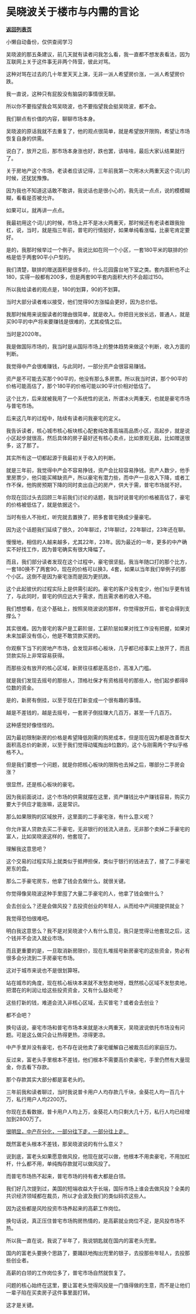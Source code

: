 # 吴晓波关于楼市与内需的言论

[**返回列表页**](/gzh/记忆承载)

小懒自动备份，仅供查阅学习

吴晓波的那五条建议，前几天就有读者问我怎么看，我一直都不想发表看法，因为互联网上关于这件事无非两个阵营，彼此对骂。

这种对骂在过去的几十年里天天上演，无非一派人希望房价涨，一派人希望房价跌。  

我一直说，这种只有屁股没有脑袋的事情很无聊。  

所以你不要指望我会骂吴晓波，也不要指望我会挺吴晓波，都不会。  

我们聊点有价值的内容，聊聊市场本身。

吴晓波的原话我就不去重复了，他的观点很简单，就是希望放开限购，希望让市场恢复自身的供需。  

说白了，放开之后，那市场本身涨也好，跌也罢，该啥啥，最后大家认结果就行了。  

关于房地产这个市场，老读者应该记得，三年前我第一次用冰火两重天这个词儿的时候，还犹犹豫豫。  

因为我也不知道这话敢不敢讲，我说话也是很小心的，我先说一点点，说的模模糊糊，看看是否被允许。  

如果可以，就再讲一点点。

我最初用这个词儿的时候，市场上并不是冰火两重天，那时候还有老读者跟我抬杠，说，当时，就是指三年前，普宅的行情挺好，如果单纯看涨幅，比豪宅肯定要好。  

是的，我那时候举过一个例子。我说比如在同一个小区，一套180平米的联排的价格是低于两套90平小户型的。  

我们清楚，联排的赠送面积是很多的，什么花园露台地下室之类。套内面积也不止180，实得一般都有200多，但是两套90平套内面积大约不会超过150。

所以我给读者的观点是，180的划算，90的不划算。

当时大部分读者难以接受，他们觉得90方涨幅会更好，因为总价低。  

我那时候用来说服读者的理由很简单，就是收入。你把目光放长远，普通人，就是买90平的中产将来要赚钱是很难的，尤其疫情之后。  

当时是2020年。

我是做国际市场的，我当时是从国际市场上的整体趋势来做这个判断，收入方面的判断。  

我觉得中产会很难赚钱，与此同时，一部分资产会很容易赚钱。  

资产是不可能去买那个90平的，他没有那么多房票。所以我当时讲，那个90平的价格可能高估了，那个180平的价格可能以90平计价相对低估了。  

这个比方，后来就被我用了一个系统性的说法，所谓冰火两重天，也就是豪宅市场与普宅市场。  

后来这几年的过程中，陆续有读者问我豪宅的定义。  

我告诉读者，核心城市核心板块核心配套纯改善高端高品质小区，高起步，就是说小区起步就很高，然后具体的房子最好还有核心卖点，比如景观无敌，比如赠送很多，这了那了。

其实所有这一切都起源于我最初关于收入的判断。  

就是三年前，我觉得中产会不容易挣钱，资产会比较容易挣钱。资产人数少，他手里房票少，他只能买稀缺资产，所以豪宅有潜力些，而中产一旦收入下降，或者工作不保，他购房预期下降的同时卖出自己的房产，供大于需，普宅市场就不好。  

你现在回过头去回顾三年前我们讨论的话题，我当时说普宅的价格被高估了，豪宅的价格被低估了，就是依据这个。  

当时有些人不抬杠，听完就去置换了，把多套普宅换成少量豪宅。  

因为这个话题我们延续了很久，20年聊过，21年聊过，22年聊过，23年还在聊。  

慢慢地，相信的人越来越多，尤其22年，23年。因为最近的一年，更多的中产确实不好找工作，因为普宅确实有很大降幅了。  

而且，我们部分读者发现在这个过程中，豪宅很坚挺。我当年随口打的那个比方，一套180换不了两套90，现在的价格可以换3，4套，如果以当年我们举例子的那个小区。这倒不是因为豪宅涨而是因为更抗跌。

这个此起彼伏的过程实际上是供需引起的。豪宅的客户没有变少，他们似乎更有钱了，与此同时，普宅的供应远大于需求，而且需求者的收入不稳。  

我们想想看，在这个基础上，按照吴晓波说的那样，你觉得放开后，普宅会得到支撑么？  

其实很难。因为普宅的客户是工薪阶层，工薪阶层如果对找工作没有把握，如果对未来加薪没有信心，他是不敢贷款买房的。

你观察下当下的房地产市场，会发现非核心板块，几乎都已经事实上放开了，而且贷款实际上非常容易获得。  

而那些没有放开的核心区域，新房往往都是高总价，高准入门槛。  

就是我们发现去摇号的那些人，顶格社保才有资格摇号的那些人，他们起步都得8位数的资金。  

是的，新房有倒挂，以至于现在打新变成一个很有趣的事情。  

越是不差钱的，越是去摇号，一套房子倒挂赚大几百万，甚至一千几百万。

这种感觉好像怪怪的。  

因为最初限制新房的价格是希望降低刚需的购房成本，但是现在因为都是改善型大面积高总价的新房，以至于我们觉得动辄掏出8位数的，这个与刚需两个字似乎格格不入。  

但是我们要想一个问题，就是你把核心板块的限购也去掉之后，哪部分二手房会涨？

很显然，还是核心板块的豪宅。

因为我前面说过，这个市场的供需就摆在这里，资产赚钱比中产赚钱容易，购买力要大于供应才能涨嘛，这是常识。

那么如果限购的区域放开，这里面的二手豪宅涨，有什么意义呢？

你允许富人贷款去买二手豪宅，无非银行的钱流入进去，无非那个卖掉二手豪宅的富人，比如吴晓波这样的，他套现了。  

理解我这意思吧？

这个交易的过程实际上就类似于抵押担保，类似于银行的钱进去了，接了二手豪宅房东的盘。  

那么二手豪宅房东，他拿了钱会去做什么，就很关键。

你觉得像吴晓波这种手里囤了大量二手豪宅的人，他拿了钱会做什么？  

会去创业么？还是会做风投？去投资创业的年轻人，从而给中产间接提供就业？  

我觉得恐怕很难吧。

明白我这意思么？我不是对吴晓波个人有什么意见，我只是觉得让他套现之后，这个钱并不会流入就业市场。  

而且更重要的是，一旦取消新房限价，现在扎堆摇号新房豪宅的这些资金，势必有很多会分流到二手房豪宅市场。  

这对于城市来说也不是很划算呀。  

站在城市的角度，现在核心板块本来就不发愁卖地呀，既然核心区域不发愁卖地，把潜在的利润让给这些投资资金，又有什么益处呢？  

这些打新的钱，难道会流入非核心区域，去买普宅？或者会去创业？

都不会吧？

换句话说，豪宅市场和普宅市场本来就是冰火两重天，吴晓波说依托市场没有问题。可是这么做只会让热得更热，凉得更凉。

中产手里并没有豪宅，也不存在说他卖了豪宅缓解自己被裁员后的家庭压力。  

反过来，富老头手里根本不差钱，他们根本不需要高价卖豪宅，手里仍然有大量现金，你去看下存款。

那个存款其实大部分都是富老头的。  

三年前我和读者聊过，当时我说普卡用户人均存款几千块，金葵花人均一百几十万，私行用户人均2200万。  

你现在去看数据，普卡用户人均上万，金葵花人均只剩大几十万，私行人均已经增加到2800万了。  

[很明显，中产在分化，一部分往下走，一部分往上走。  
](http://mp.weixin.qq.com/s?__biz=MzU3NDc5Nzc0NQ==&mid=2247524112&idx=1&sn=f4eacbfeef804b4e60d99b708643e5fb&chksm=fd2e3dceca59b4d8f033a4f76437ea12d16e7745de915bb96fdf84aa6dc66e8025756ce63b3b&scene=21#wechat_redirect)

既然富老头根本不差钱，那吴晓波说的有什么意义？  

说到底，富老头如果愿意做风投，他现在就可以做，他根本不用卖豪宅，不用加杠杆，什么都不用，单纯掏存款就可以做风投了。  

而普宅市场热不起来，普宅市场的持有者大都是白领。  

我们好几次提到过，美国的短端收益大于长端，国际市场上谁会去做风投？全美的共识经济领域都在裁员，所以才会波及我们的类似码农这些人。  

因为这些都是风险投资市场养起来的高薪工作岗位。  

换句话说，真正压住普宅市场购房热情的，是高薪就业岗位不足，是风投市场不热。

所以我一直在说，我说了半年了，我说钥匙就在国内的富老头兜里。  

国内的富老头要换个思路了，要踊跃地掏出兜里的银子，去投那些年轻人，去投那些创业者。  

高薪的白领的工作岗位多了，普宅市场自然就恢复了。  

问题的核心始终在这里，要让富老头觉得风投是一门值得做的生意，而不是让他们一辈子陷在买卖房子这件事里面打转。  

这才是关键。


